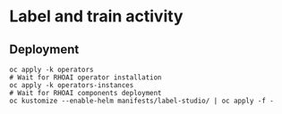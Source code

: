 # Label and train activity

## Deployment

```
oc apply -k operators
# Wait for RHOAI operator installation
oc apply -k operators-instances
# Wait for RHOAI components deployment
oc kustomize --enable-helm manifests/label-studio/ | oc apply -f -
```